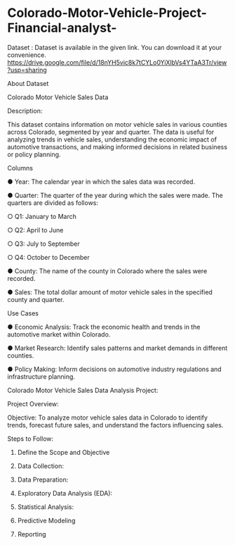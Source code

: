 # Colorado-Motor-Vehicle-Project-Financial-analyst-

Dataset : Dataset is available in the given link. You can download it at your convenience.
https://drive.google.com/file/d/18nYH5vic8k7tCYLo0YiXlbVs4YTaA3Tr/view?usp=sharing

About Dataset

Colorado Motor Vehicle Sales Data

Description:

This dataset contains information on motor vehicle sales in various counties across
Colorado, segmented by year and quarter. The data is useful for analyzing trends in
vehicle sales, understanding the economic impact of automotive transactions, and
making informed decisions in related business or policy planning.

Columns

● Year: The calendar year in which the sales data was recorded.

● Quarter: The quarter of the year during which the sales were made. The quarters are divided as follows:

  ○ Q1: January to March
  
  ○ Q2: April to June
  
  ○ Q3: July to September
  
  ○ Q4: October to December
  
● County: The name of the county in Colorado where the sales were recorded.

● Sales: The total dollar amount of motor vehicle sales in the specified county and quarter.


Use Cases

● Economic Analysis: Track the economic health and trends in the automotive market within Colorado.

● Market Research: Identify sales patterns and market demands in different counties.

● Policy Making: Inform decisions on automotive industry regulations and infrastructure planning.


Colorado Motor Vehicle Sales Data Analysis Project:

Project Overview:

   Objective: To analyze motor vehicle sales data in Colorado to identify trends, forecast future sales, and understand the factors influencing sales.
   
Steps to Follow:

1. Define the Scope and Objective
  
2. Data Collection:
  
3. Data Preparation:
 
4. Exploratory Data Analysis (EDA):
  
5. Statistical Analysis:
  
6. Predictive Modeling
   
7. Reporting
